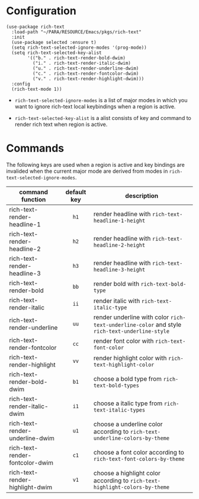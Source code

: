 # Configuration
```emacs-lisp
(use-package rich-text
  :load-path "~/PARA/RESOURCE/Emacs/pkgs/rich-text"
  :init
  (use-package selected :ensure t)
  (setq rich-text-selected-ignore-modes '(prog-mode))
  (setq rich-text-selected-key-alist
        '(("b." . rich-text-render-bold-dwim)
          ("i." . rich-text-render-italic-dwim)
          ("u." . rich-text-render-underline-dwim)
          ("c." . rich-text-render-fontcolor-dwim)
          ("v." . rich-text-render-highlight-dwim)))
  :config
  (rich-text-mode 1))
```

- `rich-text-selected-ignore-modes` is a list of major modes in which you want to ignore rich-text local keybindings when a region is active.

- `rich-text-selected-key-alist` is a alist consists of key and command to render rich text when region is active.

# Commands

The following keys are used when a region is active and key bindings are invalided when the current major mode are derived from modes in `rich-text-selected-ignore-modes`.

| command function                | default key | description                                                                                   |
|---------------------------------|:-----------:|-----------------------------------------------------------------------------------------------|
| rich-text-render-headline-1     | `h1`        | render headline with `rich-text-headline-1-height `                                           |
| rich-text-render-headline-2     | `h2`        | render headline with `rich-text-headline-2-height `                                           |
| rich-text-render-headline-3     | `h3`        | render headline with `rich-text-headline-3-height `                                           |
| rich-text-render-bold           | `bb`        | render bold with `rich-text-bold-type`                                                        |
| rich-text-render-italic         | `ii`        | render italic with `rich-text-italic-type`                                                    |
| rich-text-render-underline      | `uu`        | render underline with color `rich-text-underline-color` and style `rich-text-underline-style` |
| rich-text-render-fontcolor      | `cc`        | render font color with `rich-text-font-color`                                                 |
| rich-text-render-highlight      | `vv`        | render highlight color with `rich-text-highlight-color`                                       |
| rich-text-render-bold-dwim      | `b1`        | choose a bold type from `rich-text-bold-types`                                                |
| rich-text-render-italic-dwim    | `i1`        | choose a italic type from `rich-text-italic-types`                                            |
| rich-text-render-underline-dwim | `u1`        | choose a underline color according to `rich-text-underline-colors-by-theme`                   |
| rich-text-render-fontcolor-dwim | `c1`        | choose a font color according to `rich-text-font-colors-by-theme`                             |
| rich-text-render-highlight-dwim | `v1`        | choose a highlight color according to `rich-text-highlight-colors-by-theme`                   |

